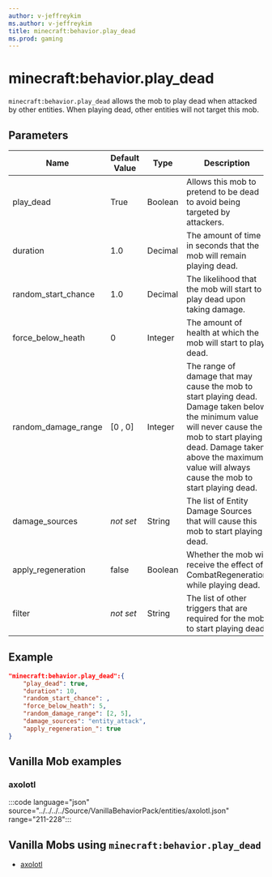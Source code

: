 ```yaml
---
author: v-jeffreykim
ms.author: v-jeffreykim
title: minecraft:behavior.play_dead
ms.prod: gaming
---
```


# minecraft:behavior.play_dead

`minecraft:behavior.play_dead` allows the mob to play dead when attacked by other entities. When playing dead, other entities will not target this mob.

## Parameters

|Name |Default Value  |Type  |Description  |
|---------|---------|---------|---------|
| play_dead | True | Boolean | Allows this mob to pretend to be dead to avoid being targeted by attackers. |
| duration | 1.0 | Decimal | The amount of time in seconds that the mob will remain playing dead. |
| random_start_chance | 1.0 | Decimal | The likelihood that the mob will start to play dead upon taking damage. |
| force_below_heath | 0 | Integer | The amount of health at which the mob will start to play dead. |
| random_damage_range | [0 , 0] | Integer | The range of damage that may cause the mob to start playing dead. Damage taken below the minimum value will never cause the mob to start playing dead. Damage taken above the maximum value will always cause the mob to start playing dead. |
| damage_sources | *not set* | String | The list of Entity Damage Sources that will cause this mob to start playing dead. |
| apply_regeneration | false | Boolean | Whether the mob will receive the effect of CombatRegeneration while playing dead. |
| filter | *not set* | String | The list of other triggers that are required for the mob to start playing dead. |

## Example

```json
"minecraft:behavior.play_dead":{
    "play_dead": true,
    "duration": 10,
    "random_start_chance": ,
    "force_below_heath": 5,
    "random_damage_range": [2, 5],
    "damage_sources": "entity_attack",
    "apply_regeneration_": true
}
```

## Vanilla Mob examples

### axolotl

:::code language="json" source="../../../../Source/VanillaBehaviorPack/entities/axolotl.json" range="211-228":::

## Vanilla Mobs using `minecraft:behavior.play_dead`

- [axolotl](../../../../Source/VanillaBehaviorPack_Snippets/entities/axolotl.md)
